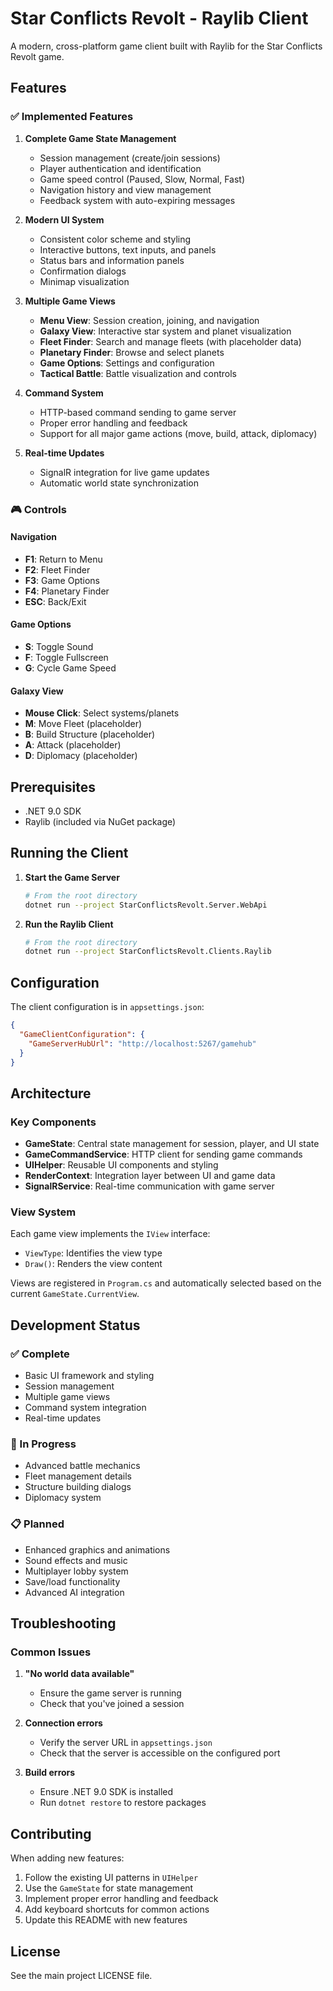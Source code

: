 # Star Conflicts Revolt - Raylib Client

A modern, cross-platform game client built with Raylib for the Star Conflicts Revolt game.

## Features

### ✅ Implemented Features

1. **Complete Game State Management**
   - Session management (create/join sessions)
   - Player authentication and identification
   - Game speed control (Paused, Slow, Normal, Fast)
   - Navigation history and view management
   - Feedback system with auto-expiring messages

2. **Modern UI System**
   - Consistent color scheme and styling
   - Interactive buttons, text inputs, and panels
   - Status bars and information panels
   - Confirmation dialogs
   - Minimap visualization

3. **Multiple Game Views**
   - **Menu View**: Session creation, joining, and navigation
   - **Galaxy View**: Interactive star system and planet visualization
   - **Fleet Finder**: Search and manage fleets (with placeholder data)
   - **Planetary Finder**: Browse and select planets
   - **Game Options**: Settings and configuration
   - **Tactical Battle**: Battle visualization and controls

4. **Command System**
   - HTTP-based command sending to game server
   - Proper error handling and feedback
   - Support for all major game actions (move, build, attack, diplomacy)

5. **Real-time Updates**
   - SignalR integration for live game updates
   - Automatic world state synchronization

### 🎮 Controls

#### Navigation
- **F1**: Return to Menu
- **F2**: Fleet Finder
- **F3**: Game Options
- **F4**: Planetary Finder
- **ESC**: Back/Exit

#### Game Options
- **S**: Toggle Sound
- **F**: Toggle Fullscreen
- **G**: Cycle Game Speed

#### Galaxy View
- **Mouse Click**: Select systems/planets
- **M**: Move Fleet (placeholder)
- **B**: Build Structure (placeholder)
- **A**: Attack (placeholder)
- **D**: Diplomacy (placeholder)

## Prerequisites

- .NET 9.0 SDK
- Raylib (included via NuGet package)

## Running the Client

1. **Start the Game Server**
   ```bash
   # From the root directory
   dotnet run --project StarConflictsRevolt.Server.WebApi
   ```

2. **Run the Raylib Client**
   ```bash
   # From the root directory
   dotnet run --project StarConflictsRevolt.Clients.Raylib
   ```

## Configuration

The client configuration is in `appsettings.json`:

```json
{
  "GameClientConfiguration": {
    "GameServerHubUrl": "http://localhost:5267/gamehub"
  }
}
```

## Architecture

### Key Components

- **GameState**: Central state management for session, player, and UI state
- **GameCommandService**: HTTP client for sending game commands
- **UIHelper**: Reusable UI components and styling
- **RenderContext**: Integration layer between UI and game data
- **SignalRService**: Real-time communication with game server

### View System

Each game view implements the `IView` interface:
- `ViewType`: Identifies the view type
- `Draw()`: Renders the view content

Views are registered in `Program.cs` and automatically selected based on the current `GameState.CurrentView`.

## Development Status

### ✅ Complete
- Basic UI framework and styling
- Session management
- Multiple game views
- Command system integration
- Real-time updates

### 🚧 In Progress
- Advanced battle mechanics
- Fleet management details
- Structure building dialogs
- Diplomacy system

### 📋 Planned
- Enhanced graphics and animations
- Sound effects and music
- Multiplayer lobby system
- Save/load functionality
- Advanced AI integration

## Troubleshooting

### Common Issues

1. **"No world data available"**
   - Ensure the game server is running
   - Check that you've joined a session

2. **Connection errors**
   - Verify the server URL in `appsettings.json`
   - Check that the server is accessible on the configured port

3. **Build errors**
   - Ensure .NET 9.0 SDK is installed
   - Run `dotnet restore` to restore packages

## Contributing

When adding new features:

1. Follow the existing UI patterns in `UIHelper`
2. Use the `GameState` for state management
3. Implement proper error handling and feedback
4. Add keyboard shortcuts for common actions
5. Update this README with new features

## License

See the main project LICENSE file. 